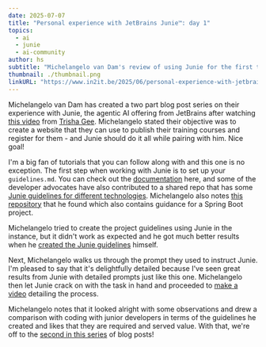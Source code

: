 ```yaml
---
date: 2025-07-07
title: "Personal experience with JetBrains Junie™: day 1"
topics:
  - ai
  - junie
  - ai-community
author: hs
subtitle: "Michelangelo van Dam's review of using Junie for the first time - Part 1"
thumbnail: ./thumbnail.png
linkURL: "https://www.in2it.be/2025/06/personal-experience-with-jetbrains-junie-day-1/"
---
```


Michelangelo van Dam has created a two part blog post series on their experience with Junie, the agentic AI offering from JetBrains after watching [this video](https://youtu.be/BNuFZjM61To?feature=shared) from [Trisha Gee](https://x.com/trisha_gee). Michelangelo stated their objective was to create a website that they can use to publish their training courses and register for them - and Junie should do it all while pairing with him. Nice goal!

I'm a big fan of tutorials that you can follow along with and this one is no exception. The first step when working with Junie is to set up your `guidelines.md`. You can check out the [documentation](https://www.jetbrains.com/help/junie/customize-guidelines.html) here, and some of the developer advocates have also contributed to a shared repo that has some [Junie guidelines for different technologies](https://github.com/JetBrains/junie-guidelines/tree/main/guidelines). Michelangelo also notes [this repository](https://github.com/vig202204/culinary-notes/blob/main/.junie/guidelines.md) that he found which also contains guidance for a Spring Boot project.

Michelangelo tried to create the project guidelines using Junie in the instance, but it didn't work as expected and he got much better results when he [created the Junie guidelines](https://github.com/DragonBe/symbian-harmony/blob/master/.junie/guidelines.md) himself.

Next, Michelangelo walks us through the prompt they used to instruct Junie. I'm pleased to say that it's delightfully detailed because I've seen great results from Junie with detailed prompts just like this one. Michelangelo then let Junie crack on with the task in hand and proceeded to [make a video](https://www.youtube.com/watch?v=aNC3PUNy-p8) detailing the process.

Michelangelo notes that it looked alright with some observations and drew a comparison with coding with junior developers in terms of the guidelines he created and likes that they are required and served value. With that, we're off to the [second in this series](../jetbrains-junie-day-two) of blog posts!
